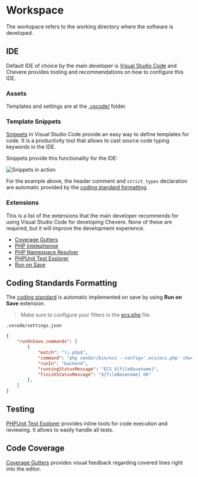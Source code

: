 # Workspace

The workspace refers to the working directory where the software is developed.

## IDE

Default IDE of choice by the main developer is [Visual Studio Code](https://code.visualstudio.com/) and Chevere provides tooling and recommendations on how to configure this IDE.

### Assets

Templates and settings are at the [.vscode/](https://github.com/chevere/chevere/tree/main/.vscode) folder.

### Template Snippets

[Snippets](https://code.visualstudio.com/docs/editor/userdefinedsnippets) in Visual Studio Code provide an easy way to define templates for code. It is a productivity tool that allows to cast source code typing keywords in the IDE.

Snippets provide this functionality for the IDE:

![Snippets in action](./../../src/screen/snippets-in-action.gif "Snippets in action")

For the example above, the header comment and `strict_types` declaration are automatic provided by the [coding standard formatting](#coding-standards-formatting).

### Extensions

This is a list of the extensions that the main developer recommends for using Visual Studio Code for developing Chevere. None of these are required, but it will improve the development experience.

* [Coverage Gutters](https://marketplace.visualstudio.com/items?itemName=ryanluker.vscode-coverage-gutters)
* [PHP Intelephense](https://marketplace.visualstudio.com/items?itemName=bmewburn.vscode-intelephense-client)
* [PHP Namespace Resolver](https://marketplace.visualstudio.com/items?itemName=MehediDracula.php-namespace-resolver)
* [PHPUnit Test Explorer](https://marketplace.visualstudio.com/items?itemName=recca0120.vscode-phpunit)
* [Run on Save](https://marketplace.visualstudio.com/items?itemName=pucelle.run-on-save)

## Coding Standards Formatting

The [coding standard](../standard/coding.md) is automatic implemented on save by using **Run on Save** extension.

> Make sure to configure your filters in the [ecs.php](../standard/coding.md#ecsphp) file.

`.vscode/settings.json`

```json
{
    "runOnSave.commands": [
        {
            "match": "\\.php$",
            "command": "php vendor/bin/ecs --config='.ecs/ecs.php' check ${file} --fix",
            "runIn": "backend",
            "runningStatusMessage": "ECS ${fileBasename}",
            "finishStatusMessage": "${fileBasename} OK"
        },
    ]
}
```

## Testing

[PHPUnit Test Explorer](https://marketplace.visualstudio.com/items?itemName=recca0120.vscode-phpunit) provides inline tools for code execution and reviewing. It allows to easily handle all tests.

## Code Coverage

[Coverage Gutters](https://marketplace.visualstudio.com/items?itemName=ryanluker.vscode-coverage-gutters) provides visual feedback regarding covered lines right into the editor.
